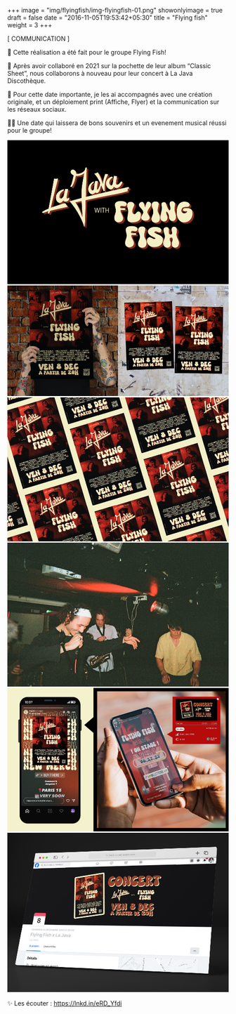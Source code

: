 +++
image = "img/flyingfish/img-flyingfish-01.png"
showonlyimage = true
draft = false
date = "2016-11-05T19:53:42+05:30"
title = "Flying fish"
weight = 3
+++


[ COMMUNICATION ]
<!--more-->

🎵 Cette réalisation a été fait pour le groupe Flying Fish!

🎸 Après avoir collaboré en 2021 sur la pochette de leur album “Classic Sheet”, nous collaborons à nouveau pour leur concert à La Java Discothèque.

🎺 Pour cette date importante, je les ai accompagnés avec une création originale, et un déploiement print (Affiche, Flyer) et la communication sur les réseaux sociaux.

👌🏻 Une date qui laissera de bons souvenirs et un evenement musical réussi pour le groupe!

![This is me][1]
![This is me][2]
![This is me][3]
![This is me][4]
![This is me][5]
![This is me][6]

[1]: /img/flyingfish/img-flyingfish-01.png
[2]: /img/flyingfish/img-flyingfish-02.png
[3]: /img/flyingfish/img-flyingfish-03.png
[4]: /img/flyingfish/img-flyingfish-04.png
[5]: /img/flyingfish/img-flyingfish-05.png
[6]: /img/flyingfish/img-flyingfish-06.png

✨ Les écouter : https://lnkd.in/eRD_Yfdi
